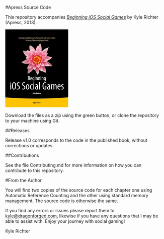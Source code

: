 #Apress Source Code

This repository accompanies [*Beginning iOS Social Games*](http://www.apress.com/9781430249054) by Kyle Richter (Apress, 2013).

![Cover image](9781430249054.jpg)

Download the files as a zip using the green button, or clone the repository to your machine using Git.

##Releases

Release v1.0 corresponds to the code in the published book, without corrections or updates.

##Contributions

See the file Contributing.md for more information on how you can contribute to this repository.

#From the Author

You will find two copies of the source code for each chapter one using Automatic Reference Counting and the other using standard memory management. The source code is otherwise the same. 

If you find any errors or issues please report them to kyle@dragonforged.com, likewise if you have any questions that I may be able to assist with. Enjoy your journey with social gaming!

Kyle Richter